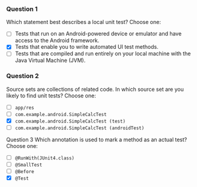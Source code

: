 ### Question 1
Which statement best describes a local unit test? Choose one:
- [ ] Tests that run on an Android-powered device or emulator and have access to the Android framework.
- [x] Tests that enable you to write automated UI test methods.
- [ ] Tests that are compiled and run entirely on your local machine with the Java Virtual Machine (JVM).

### Question 2
Source sets are collections of related code. In which source set are you likely to find unit tests? Choose one:
- [ ] `app/res`
- [ ] `com.example.android.SimpleCalcTest`
- [x] `com.example.android.SimpleCalcTest (test)`
- [ ] `com.example.android.SimpleCalcTest (androidTest)`

Question 3
Which annotation is used to mark a method as an actual test? Choose one:
- [ ] `@RunWith(JUnit4.class)`
- [ ] `@SmallTest`
- [ ] `@Before`
- [x] `@Test`

